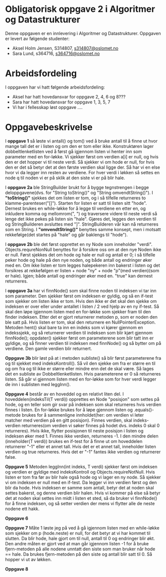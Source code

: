 # Obligatorisk oppgave 2 i Algoritmer og Datastrukturer

Denne oppgaven er en innlevering i Algoritmer og Datastrukturer. 
Oppgaven er levert av følgende studenter:
* Aksel Holm Jensen, S314807, s314807@oslomet.no
* Sara Lund, s364716, s364716@oslomet.no

# Arbeidsfordeling

I oppgaven har vi hatt følgende arbeidsfordeling:
* Aksel har hatt hovedansvar for oppgave 2, 4, 6 og 8???
* Sara har hatt hovedansvar for oppgave 1, 3, 5, 7 
* Vi har i fellesskap løst oppgave .... 

# Oppgavebeskrivelse

I **oppgave 1** så løste vi antall() og tom() ved å bruke antall til å finne ut hvor mange tall det er i listen og om den er tom eller ikke.
Konstruktøren lager dobbeltlenketlisten ved å først gå igjennom listen vi henter inn som parameter med en for-løkke. Vi sjekker først om 
verdien a[i] er null, og hvis den er det hopper vi til neste verdi. Så sjekker  vi om hode er null, for hvis den er det så betyr det at den første verdien
skal ligge der. Så har vi en else hvor vi da legger inn resten av verdiene. For hver verdi i løkken så settes en node q til noden vi er på sklik at
den siste vi er på blir hale.

I **oppgave 2a** ble StringBuilder brukt for å bygge tegnstrengen i begge deloppgavene(dvs. for "String toString()" og "String omvendtString()").
I **"toString()"** sjekkes det om listen er tom, og i så tilfelle returneres to klamme-parenteser("[]"). Starten for listen er satt til listen sitt "hode". 
Dernest brukes en while-løkke for å legge til verdiene en etter en, og inkludere komma og mellomrom(", ") og traversere videre til neste verdi 
så lenge det ikke pekes på listen sin "hale". Gjøres det, legges den verdien til og StringBuilderen avsluttes med "]". 
StringBuilderen vår kan nå returneres som en String. 
I **"omvendtString()"** benyttes samme konsept, men i motsatt rekkefølge(det startes på "hale" og går baklengs til "hode"). 
 
I **oppgave 2b** ble det først opprettet en ny Node som inneholder "verdi". Objects.requreNonNull benyttes for å forsikre oss om at den nye Noden ikke er null. Først sjekkes det
om hode og hale er null og antall er 0; i så tilfelle peker hode og hale på den nye noden, og både antall og endringer øker med en. Om ikke listen er tom
legges halepekeren inn bakerst i listen og det forsikres at rekkefølgen er listen + node "ny" + node "p"(med verdien)(som er hale). 
Igjen; både antall og endringer øker med en. "true" kan dernest returneres. 

I **oppgave 3a** har vi finnNode() som skal finne noden til indeksen vi tar inn som parameter. Den sjekker først om indeksen er gyldig, og så en if-test
som sjekker om listen ikke er tom. Hvis den ikke er det skal den sjekke om indeksen er over eller under antallet i listen / 2 ved hjelp av en ny if-test.
Så skal den løpe igjennom listen med en for-løkke som sjekker fram til den finder indeksen. Etter det er gjort returnerer metoden p, som er noden den ble satt på.
Hvis listen er tom, skal den returnere en NullPointerException.
Metoden hent() skal bare ta inn en indeks som vi kjører gjennom en indekssjekk, og så returnerer verdien til indeksen som blir kjørt gjennom finnNode();
oppdater() sjekker først om parameterene som blir tatt inn er gyldige, og så finner verdien til indeksen med finnNode() og så bytter om på verdiene.
Den gamle verdien blir returnert.

**Oppgave 3b** blir løst på at i metoden subliste() så blir først parameterene fra og til sjekket med indeksKontroll(). Så vil den sjekke om fra er større en til
og om fra og til ikke er større eller mindre enn det de skal være. Så lages det en subliste av Dobbeltlenketlisten. Hvis parameterene er 0 så returneres listen.
Så går vi gjennom listen med en for-løkke som for hver verdi legger de inn i sublisten med leggInn().

**Oppgave 4** består av en hoveddel og en relativt liten del. I hoveddelen(indeksTil(T verdi)) opprettes en Node "posisjon" som settes på hode, og en teller som gir svar på indeksen som skal returneres hvis verdien finnes i listen. 
En for-løkke brukes for å løpe gjennom listen og .equals()-metode brukes for å sammenligne innholdet(her: om verdien vi leter matcher med verdien på en gitt posisjon). 
Finnes verdien, skal indeks-verdien returneres(om verdien vi søker finnes på hodet dvs. indeks 0 skal 0 returneres). Hvis ikke, flytter posisjonen til neste posisjon i listen og indeksen øker med 1.
Finnes ikke verdien, returneres -1. I den mindre delen (inneholder(T verdi)) brukes en if-test for å finne ut om hoveddelen returnerer "-1" eller et annet tall. Hvis det er et annet tall, inneholder listen verdien og true returneres. 
Hvis det er "-1" fantes ikke verdien og returnerer false. 

**Oppgave 5** Metoden leggInn(int indeks, T verdi) sjekker først om indeksen og verdien er gyldige med indeksKontroll og Objects.requireNotNull.
Hvis listen er tom fra før av blir hale også hode og vi lager en ny node. Så sjekker vi om indeksen er null med en if-test. Da legger vi inn verdien først og den blir da hode.
Hvis indeksen er samme som antall, betyr det at noden skal settes bakerst, og denne verdien blir halen. Hvis vi kommer på else så betyr det at
noden skal settes inn midt i listen et sted, så da bruker vi finnNode() for å finne indeksen, og så setter verdien der mens vi flytter alle de neste nodene ett hakk.

**Oppgave 6**

**Oppgave 7** Måte 1 løste jeg på ved å gå igjennom listen med en while-løkke som sjekker om p (hode.neste) er null, for det betyr at vi har kommet til slutten.
Da blir hode, hale gjort om til null, antall til 0 og endringer blir økt.
Den andre måten er gjort ved at man går igjennom listen -1 for å bruke fjern-metoden på alle nodene unntatt den siste som man bruker når hode == hale.
Da brukes fjern-metoden på den siste og antall blir satt til 0. Så hopper vi ut av løkken.

**Oppgave 8**